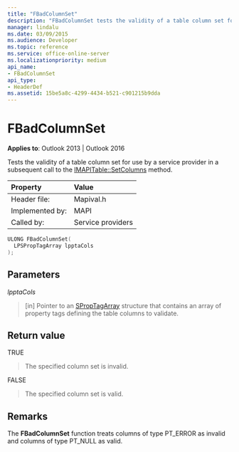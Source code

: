 ```yaml
---
title: "FBadColumnSet"
description: "FBadColumnSet tests the validity of a table column set for use by a service provider in a subsequent call to the IMAPITableSetColumns method."
manager: lindalu
ms.date: 03/09/2015
ms.audience: Developer
ms.topic: reference
ms.service: office-online-server
ms.localizationpriority: medium
api_name:
- FBadColumnSet
api_type:
- HeaderDef
ms.assetid: 15be5a8c-4299-4434-b521-c901215b9dda
---
```


# FBadColumnSet

  
  
**Applies to**: Outlook 2013 | Outlook 2016 
  
Tests the validity of a table column set for use by a service provider in a subsequent call to the [IMAPITable::SetColumns](imapitable-setcolumns.md) method. 
  
|Property |Value |
|:-----|:-----|
|Header file:  <br/> |Mapival.h  <br/> |
|Implemented by:  <br/> |MAPI  <br/> |
|Called by:  <br/> |Service providers  <br/> |
   
```cpp
ULONG FBadColumnSet(
  LPSPropTagArray lpptaCols
);
```

## Parameters

 _lpptaCols_
  
> [in] Pointer to an [SPropTagArray](sproptagarray.md) structure that contains an array of property tags defining the table columns to validate. 
    
## Return value

TRUE 
  
> The specified column set is invalid. 
    
FALSE 
  
> The specified column set is valid.
    
## Remarks

The **FBadColumnSet** function treats columns of type PT_ERROR as invalid and columns of type PT_NULL as valid. 
  

